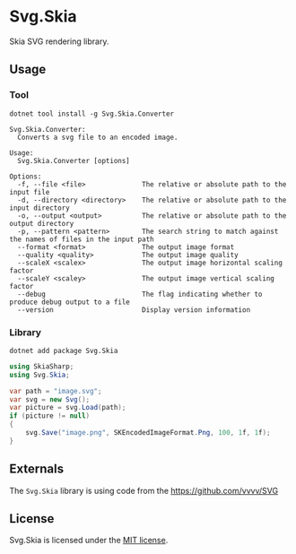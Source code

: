 # Svg.Skia

Skia SVG rendering library.

## Usage

### Tool

```
dotnet tool install -g Svg.Skia.Converter
```

```
Svg.Skia.Converter:
  Converts a svg file to an encoded image.

Usage:
  Svg.Skia.Converter [options]

Options:
  -f, --file <file>              The relative or absolute path to the input file
  -d, --directory <directory>    The relative or absolute path to the input directory
  -o, --output <output>          The relative or absolute path to the output directory
  -p, --pattern <pattern>        The search string to match against the names of files in the input path
  --format <format>              The output image format
  --quality <quality>            The output image quality
  --scaleX <scalex>              The output image horizontal scaling factor
  --scaleY <scaley>              The output image vertical scaling factor
  --debug                        The flag indicating whether to produce debug output to a file
  --version                      Display version information
```

### Library

```
dotnet add package Svg.Skia
```

```C#
using SkiaSharp;
using Svg.Skia;
```
```C#
var path = "image.svg";
var svg = new Svg();
var picture = svg.Load(path);
if (picture != null)
{
    svg.Save("image.png", SKEncodedImageFormat.Png, 100, 1f, 1f);
}
```

## Externals

The `Svg.Skia` library is using code from the https://github.com/vvvv/SVG

## License

Svg.Skia is licensed under the [MIT license](LICENSE.TXT).
